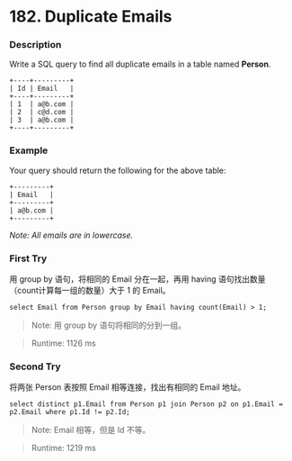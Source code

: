 # 182. Duplicate Emails
### Description
Write a SQL query to find all duplicate emails in a table named **Person**.
```
+----+---------+
| Id | Email   |
+----+---------+
| 1  | a@b.com |
| 2  | c@d.com |
| 3  | a@b.com |
+----+---------+
```

### Example
Your query should return the following for the above table:
```
+---------+
| Email   |
+---------+
| a@b.com |
+---------+
```
*Note: All emails are in lowercase.*

### First Try
用 group by 语句，将相同的 Email 分在一起，再用 having 语句找出数量（count计算每一组的数量）大于 1 的 Email。
```
select Email from Person group by Email having count(Email) > 1;
```

>Note: 用 group by 语句将相同的分到一组。

> Runtime: 1126 ms

### Second Try
将两张 Person 表按照 Email 相等连接，找出有相同的 Email 地址。
```
select distinct p1.Email from Person p1 join Person p2 on p1.Email = p2.Email where p1.Id != p2.Id;
```

>Note: Email 相等，但是 Id 不等。

> Runtime: 1219 ms
